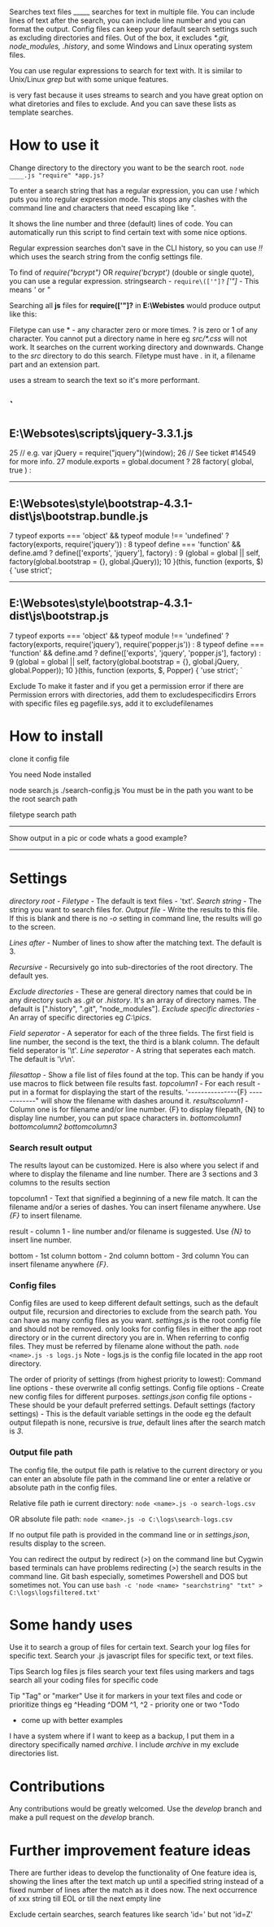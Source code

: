 

Searches text files
_____ searches for text in multiple file. You can include lines of text after the search, you can include line number and you can format the output.
Config files can keep your default search settings such as excluding directories and files.
Out of the box, it excludes *\*.git, node_modules, .history*, and some Windows and Linux operating system files.

You can use regular expressions to search for text with.
It is similar to Unix/Linux *grep* but with some unique features.

<name> is very fast because it uses streams to search and you have great option on what diretories and files to exclude. And you can save these lists as template searches.


# How to use it
Change directory to the directory you want to be the search root.
`node ____.js "require" *app.js?`

To enter a search string that has a regular expression, you can use *!* which puts you into regular expression mode. This stops any clashes with the command line and characters that need escaping like *"*.

It shows the line number and three (default) lines of code. You can automatically run this script to find certain text with some nice options.

Regular expression searches don't save in the CLI history, so you can use *!!* which uses the search string from the config settings file.

To find of *require("bcrypt")* OR *require('bcrypt')* (double or single quote), you can use a regular expression.
stringsearch - `require\(['"]?`
*['"]* - This means *'* or *"*

Searching all **js** files for **require\(['"]?** in **E:\Webistes** would produce output like this:

Filetype can use  * -  any character zero or more times. ? is zero or 1 of any character.
You cannot put a directory name in here eg *src/\*.css* will not work. It searches on the current working directory and downwards. Change to the *src* directory to do this search.
Filetype must have *.* in it, a filename part and an extension part.



<name> uses a stream to search the text so it's more performant.



`
----------------------------------------------------------------
E:\Websotes\scripts\jquery-3.3.1.js
----------------------------------------------------------------
25	// e.g. var jQuery = require("jquery")(window);
26	// See ticket #14549 for more info.
27	module.exports = global.document ?
28	factory( global, true ) :

----------------------------------------------------------------
E:\Websotes\style\bootstrap-4.3.1-dist\js\bootstrap.bundle.js
----------------------------------------------------------------
7	typeof exports === 'object' && typeof module !== 'undefined' ? factory(exports, require('jquery')) :
8	typeof define === 'function' && define.amd ? define(['exports', 'jquery'], factory) :
9	(global = global || self, factory(global.bootstrap = {}, global.jQuery));
10	}(this, function (exports, $) { 'use strict';

----------------------------------------------------------------
E:\Websotes\style\bootstrap-4.3.1-dist\js\bootstrap.js
----------------------------------------------------------------
7	typeof exports === 'object' && typeof module !== 'undefined' ? factory(exports, require('jquery'), require('popper.js')) :
8	typeof define === 'function' && define.amd ? define(['exports', 'jquery', 'popper.js'], factory) :
9	(global = global || self, factory(global.bootstrap = {}, global.jQuery, global.Popper));
10	}(this, function (exports, $, Popper) { 'use strict';
`


Exclude
To make it faster and if you get a permission error
if there are Permission errors with directories, add them to excludespecificdirs
Errors with specific files eg pagefile.sys, add it to excludefilenames


# How to install

clone it
config file

You need Node installed


node search.js ./search-config.js
You must be in the path you want to be the root search path

filetype search path


-----

Show output in a pic or code
whats a good example?


-----


# Settings

*directory root* -
*Filetype* - The default is text files - 'txt'.
*Search string* - The string you want to search files for.
*Output file* - Write the results to this file. If this is blank and there is no *-o* setting in command line, the results will go to the screen.

*Lines after* - Number of lines to show after the matching text. The default is 3.

*Recursive* - Recursively go into sub-directories of the root directory. The default yes.

*Exclude directories* - These are general directory names that could be in any directory such as *.git* or *.history*. It's an array of directory names. The default is [".history", ".git", "node_modules"].
*Exclude specific directories* - An array of specific directories eg *C:\\pics*.

*Field seperator* - A seperator for each of the three fields. The first field is line number, the second is the text, the third is a blank column. The default field seperator is '\t'.
*Line seperator* - A string that seperates each match. The default is '\r\n'.

*filesattop* - Show a file list of files found at the top. This can be handy if you use macros to flick between file results fast.
*topcolumn1* - For each result - put in a format for displaying the start of the results. '---------------{F} ------------" will show the filename with dashes around it.
*resultscolumn1* - Column one is for filename and/or line number. {F} to display filepath, {N} to display line number, you can put space characters in.
*bottomcolumn1*
*bottomcolumn2*
*bottomcolumn3*


### Search result output
The results layout can be customized. Here is also where you select if and where to display the filename and line number.
There are 3 sections and 3 columns to the results section

topcolumn1 - Text that signified a beginning of a new file match. It can the filename and/or a series of dashes.
You can insert filename anywhere. Use *{F}* to insert filename.

result - column 1 - line number and/or filename is suggested.
Use *{N}* to insert line number.

bottom - 1st column
bottom - 2nd column
bottom - 3rd column
You can insert filename anywhere *{F}*.


### Config files
Config files are used to keep different default settings, such as the default output file, recursion and directories to exclude from the search path.
You can have as many config files as you want. *settings.js* is the root config file and should not be removed.
<name> only looks for config files in either the <Name>app root directory or in the current directory you are in.
When referring to config files. They must be referred by filename alone without the path.
`node <name>.js -s logs.js`
Note - logs.js is the config file located in the <name> app root directory.

The order of priority of settings (from highest priority to lowest):
Command line options - these overwrite all config settings.
Config file options - Create new config files for different purposes.
*settings.json* config file options - These should be your default preferred settings.
Default settings (factory settings) - This is the default variable settings in the oode eg the default output filepath is none, recursive is *true*, default lines after the search match is *3*.



### Output file path
The config file, the output file path is relative to the current directory or you can enter an absolute file path in the command line or enter a relative or absolute path in the config files.

Relative file path ie current directory:
`node <name>.js -o search-logs.csv`

OR absolute file path:
`node <name>.js -o C:\logs\search-logs.csv`

If no output file path is provided in the command line or in *settings.json*, results display to the screen.

You can redirect the output by redirect (*>*) on the command line but Cygwin based terminals can have problems redirecting (*>*) the search results in the command line. Git bash especially, sometimes Powershell and DOS but sometimes not. You can use
`bash -c 'node <name> "searchstring" "txt" > C:\logs\logsfiltered.txt'`



# Some handy uses

Use it to search a group of files for certain text. Search your log files for specific text. Search your .js javascript files for specific text, or text files.


Tips
Search log files
js files
search your text files using markers and tags
search all your coding files for specific code

Tip
"Tag" or "marker"
Use it for markers in your text files and code or prioritize things eg
^Heading
^DOM
^1, ^2 - priority one or two
^Todo
* come up with better examples

I have a system where if I want to keep as a backup, I put them in a directory specifically named *archive*. I include *archive* in my exclude directories list.




# Contributions
Any contributions would be greatly welcomed. Use the *develop* branch and make a pull request on the *develop* branch.


# Further improvement feature ideas
There are further ideas to develop the functionality of <search-text-files>
One feature idea is, showing the lines after the text match up until a specified string instead of a fixed number of lines after the match as it does now.
The next occurrence of xxx string till EOL or till the next empty line

Exclude certain searches, search features like search 'id=' but not 'id=Z'

